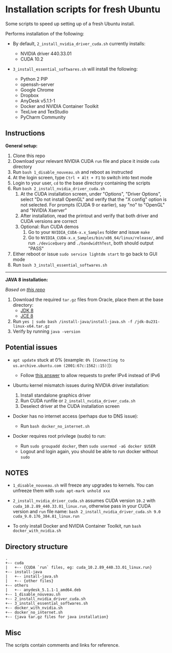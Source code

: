 # Installation scripts for fresh Ubuntu
Some scripts to speed up setting up of a fresh Ubuntu install.

Performs installation of the following:

- By default, `2_install_nvidia_driver_cuda.sh` currently installs:
    - NVIDIA driver 440.33.01
    - CUDA 10.2 

- `3_install_essential_softwares.sh` will install the following:
    - Python 2 PIP
    - openssh-server
    - Google Chrome
    - Dropbox
    - AnyDesk v5.1.1-1
    - Docker and NVIDIA Container Toolkit
    - TexLive and TexStudio
    - PyCharm Community


## Instructions
**General setup:**

1. Clone this repo
2. Download your relevant NVIDIA CUDA `run` file and place it inside `cuda` directory
3. Run `bash 1_disable_nouveau.sh` and reboot as instructed
4. At the login screen, type `Ctrl + Alt + F1` to switch into text mode
5. Login to your user, `cd` to the base directory containing the scripts
6. Run `bash 2_install_nvidia_driver_cuda.sh`
    1. At the CUDA installation screen, under "Options", "Driver Options", 
    select "Do not install OpenGL" and verify that the "X config" option is not selected.
    For prompts (CUDA 9 or earlier), say "no" to "OpenGL" and "NVIDIA Xserver"
    2. After installation, read the printout and verify that both driver and CUDA versions are correct
    3. Optional: Run CUDA demos
        1. Go to your `NVIDIA_CUDA-x.x_Samples` folder and issue `make`
        2. Go to `NVIDIA_CUDA-x.x_Samples/bin/x86_64/linux/release/`, 
        and run `./deviceQuery` and `./bandwidthTest`, both should output "PASS"
7. Either reboot or issue `sudo service lightdm start` to go back to GUI mode
8. Run `bash 3_install_essential_softwares.sh`

---
**JAVA 8 installation:**

*Based on [this repo](https://github.com/chrishantha/install-java/tree/63997dc81aaf9184ffe715d7381fa822bd39f357)*
1. Download the required `tar.gz` files from Oracle, place them at the base directory:
    - [JDK 8](https://www.oracle.com/technetwork/es/java/javase/downloads/jdk8-downloads-2133151.html)
    - [JCE 8](https://www.oracle.com/technetwork/java/javase/downloads/jce8-download-2133166.html)
2. Run `yes | sudo bash /install-java/install-java.sh -f /jdk-8u231-linux-x64.tar.gz`
3. Verify by running `java -version`


## Potential issues

- `apt update` stuck at 0% (example: `0% [Connecting to us.archive.ubuntu.com (2001:67c:1562::15)]`):
    - Follow [this answer](https://askubuntu.com/a/575130) to allow requests to prefer IPv4 instead of IPv6

- Ubuntu kernel mismatch issues during NVIDIA driver installation:
    1. Install standalone graphics driver 
    2. Run CUDA runfile or `2_install_nvidia_driver_cuda.sh`
    3. Deselect driver at the CUDA installation screen

- Docker has no internet access (perhaps due to DNS issue): 
    - Run `bash docker_no_internet.sh`

- Docker requires root privilege (sudo) to run: 
    - Run `sudo groupadd docker`, then `sudo usermod -aG docker $USER`
    - Logout and login again, you should be able to run docker without `sudo`


## NOTES

- `1_disable_nouveau.sh` will freeze any upgrades to kernels.
You can unfreeze them with `sudo apt-mark unhold xxx`

- `2_install_nvidia_driver_cuda.sh` assumes CUDA version `10.2` with `cuda_10.2.89_440.33.01_linux.run`, 
otherwise pass in your CUDA version and `run` file name:
`bash 2_install_nvidia_driver_cuda.sh 9.0 cuda_9.0.176_384.81_linux.run` 

- To only install Docker and NVIDIA Container Toolkit, run `bash docker_with_nvidia.sh`



## Directory structure
```
.
+-- cuda
|   +-- {CUDA `run` files, eg: cuda_10.2.89_440.33.01_linux.run}
+-- install-java
|   +-- install-java.sh
|   +-- {other files}
+-- others
|   +-- anydesk_5.1.1-1_amd64.deb
+-- 1_disable_nouveau.sh
+-- 2_install_nvidia_driver_cuda.sh
+-- 3_install_essential_softwares.sh
+-- docker_with_nvidia.sh
+-- docker_no_internet.sh
+-- {java tar.gz files for java installation}
```

## Misc
The scripts contain comments and links for reference.

